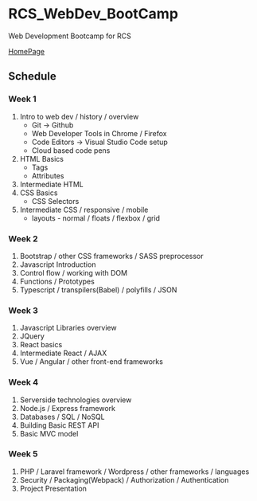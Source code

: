 # RCS_WebDev_BootCamp
Web Development Bootcamp for RCS

[HomePage](https://valrcs.github.io/RCS_WebDev_BootCamp/)

## Schedule

### Week 1
1. Intro to web dev / history / overview
   * Git -> Github
   * Web Developer Tools in Chrome / Firefox
   * Code Editors -> Visual Studio Code setup
   * Cloud based code pens
2. HTML Basics
   * Tags
   * Attributes
3. Intermediate HTML
4. CSS Basics
   * CSS Selectors
5. Intermediate CSS / responsive / mobile
   * layouts - normal / floats / flexbox / grid

### Week 2
1. Bootstrap / other CSS frameworks / SASS preprocessor
2. Javascript Introduction
3. Control flow / working with DOM 
4. Functions / Prototypes
5. Typescript / transpilers(Babel) / polyfills / JSON


### Week 3
1. Javascript Libraries overview
2. JQuery
3. React basics
4. Intermediate React  / AJAX
5. Vue / Angular / other front-end frameworks


### Week 4
1. Serverside technologies overview
2. Node.js / Express framework
3. Databases / SQL / NoSQL
4. Building Basic REST API
5. Basic MVC model

### Week 5
1. PHP / Laravel framework / Wordpress / other frameworks / languages
2. Security / Packaging(Webpack) / Authorization / Authentication
3. Project Presentation
